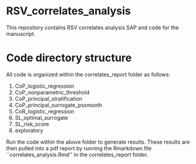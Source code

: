 # RSV_correlates_analysis
This repository contains RSV correlates analysis SAP and code for the manuscript.

# Code directory structure
All code is organized within the correlates_report folder as follows:
1. CoP_logistic_regression
2. CoP_nonparametric_threshold
3. CoP_principal_stratification
4. CoP_principal_surrogate_pssmooth
5. CoR_logistic_regression
6. SL_optimal_surrogate
7. SL_risk_score
8. exploratory

Run the code within the above folder to generate results. These results are then pulled into a pdf report by running the Rmarkdown file ``correlates_analysis.Rmd'' in the correlates_report folder. 
